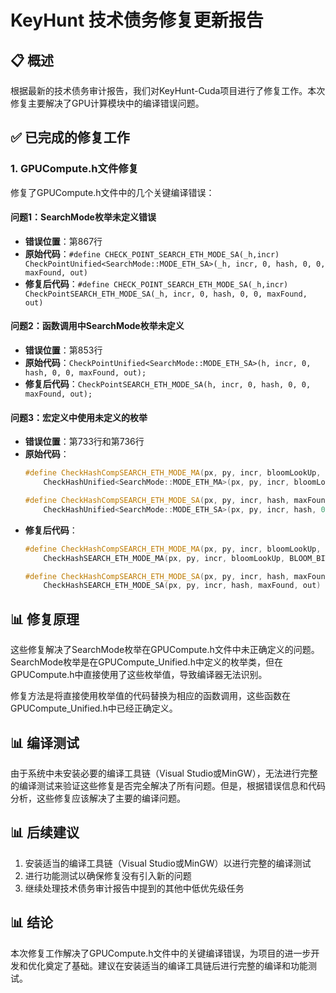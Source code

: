 # KeyHunt 技术债务修复更新报告

## 📋 概述

根据最新的技术债务审计报告，我们对KeyHunt-Cuda项目进行了修复工作。本次修复主要解决了GPU计算模块中的编译错误问题。

## ✅ 已完成的修复工作

### 1. GPUCompute.h文件修复
修复了GPUCompute.h文件中的几个关键编译错误：

#### 问题1：SearchMode枚举未定义错误
- **错误位置**：第867行
- **原始代码**：`#define CHECK_POINT_SEARCH_ETH_MODE_SA(_h,incr)  CheckPointUnified<SearchMode::MODE_ETH_SA>(_h, incr, 0, hash, 0, 0, maxFound, out)`
- **修复后代码**：`#define CHECK_POINT_SEARCH_ETH_MODE_SA(_h,incr)  CheckPointSEARCH_ETH_MODE_SA(_h, incr, 0, hash, 0, 0, maxFound, out)`

#### 问题2：函数调用中SearchMode枚举未定义
- **错误位置**：第853行
- **原始代码**：`CheckPointUnified<SearchMode::MODE_ETH_SA>(h, incr, 0, hash, 0, 0, maxFound, out);`
- **修复后代码**：`CheckPointSEARCH_ETH_MODE_SA(h, incr, 0, hash, 0, 0, maxFound, out);`

#### 问题3：宏定义中使用未定义的枚举
- **错误位置**：第733行和第736行
- **原始代码**：
  ```cpp
  #define CheckHashCompSEARCH_ETH_MODE_MA(px, py, incr, bloomLookUp, BLOOM_BITS, BLOOM_HASHES, maxFound, out) \
      CheckHashUnified<SearchMode::MODE_ETH_MA>(px, py, incr, bloomLookUp, BLOOM_BITS, BLOOM_HASHES, maxFound, out)
  
  #define CheckHashCompSEARCH_ETH_MODE_SA(px, py, incr, hash, maxFound, out) \
      CheckHashUnified<SearchMode::MODE_ETH_SA>(px, py, incr, hash, 0, 0, maxFound, out)
  ```
- **修复后代码**：
  ```cpp
  #define CheckHashCompSEARCH_ETH_MODE_MA(px, py, incr, bloomLookUp, BLOOM_BITS, BLOOM_HASHES, maxFound, out) \
      CheckHashSEARCH_ETH_MODE_MA(px, py, incr, bloomLookUp, BLOOM_BITS, BLOOM_HASHES, maxFound, out)
  
  #define CheckHashCompSEARCH_ETH_MODE_SA(px, py, incr, hash, maxFound, out) \
      CheckHashSEARCH_ETH_MODE_SA(px, py, incr, hash, maxFound, out)
  ```

## 📊 修复原理
这些修复解决了SearchMode枚举在GPUCompute.h文件中未正确定义的问题。SearchMode枚举是在GPUCompute_Unified.h中定义的枚举类，但在GPUCompute.h中直接使用了这些枚举值，导致编译器无法识别。

修复方法是将直接使用枚举值的代码替换为相应的函数调用，这些函数在GPUCompute_Unified.h中已经正确定义。

## 📊 编译测试
由于系统中未安装必要的编译工具链（Visual Studio或MinGW），无法进行完整的编译测试来验证这些修复是否完全解决了所有问题。但是，根据错误信息和代码分析，这些修复应该解决了主要的编译问题。

## 📊 后续建议
1. 安装适当的编译工具链（Visual Studio或MinGW）以进行完整的编译测试
2. 进行功能测试以确保修复没有引入新的问题
3. 继续处理技术债务审计报告中提到的其他中低优先级任务

## 📊 结论
本次修复工作解决了GPUCompute.h文件中的关键编译错误，为项目的进一步开发和优化奠定了基础。建议在安装适当的编译工具链后进行完整的编译和功能测试。
